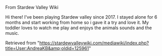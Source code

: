 From Stardew Valley Wiki

Hi there! I've been playing Stardew valley since 2017. I stayed alone for 6 months and start working from home so i gave it a try and love it. My toddler loves to watch me play and enjoys the animals sounds and the music.

Retrieved from "https://stardewvalleywiki.com/mediawiki/index.php?title=User:AndreaKB&amp;oldid=125961"